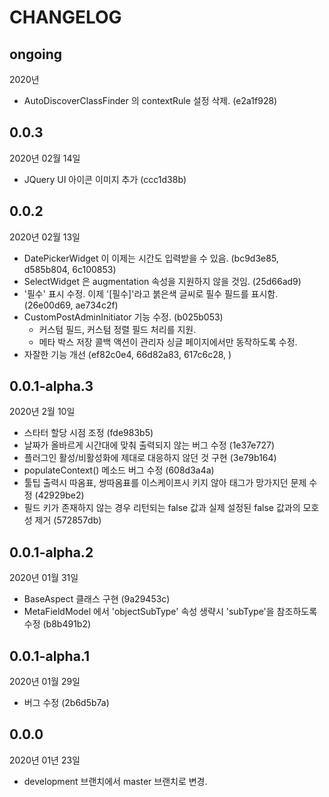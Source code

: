 # CHANGELOG

## ongoing
2020년 
- AutoDiscoverClassFinder 의 contextRule 설정 삭제. (e2a1f928)


## 0.0.3
2020년 02월 14일
- JQuery UI 아이콘 이미지 추가 (ccc1d38b)


## 0.0.2
2020년 02월 13일
- DatePickerWidget 이 이제는 시간도 입력받을 수 있음. (bc9d3e85, d585b804, 6c100853)
- SelectWidget 은 augmentation 속성을 지원하지 않을 것임. (25d66ad9)
- '필수' 표시 수정. 이제 '\[필수\]'라고 붉은색 글씨로 필수 필드를 표시함. (26e00d69, ae734c2f)
- CustomPostAdminInitiator 기능 수정. (b025b053)
  - 커스텀 필드, 커스텀 정렬 필드 처리를 지원.
  - 메타 박스 저장 콜백 액션이 관리자 싱글 페이지에서만 동작하도록 수정.
- 자잘한 기능 개선 (ef82c0e4, 66d82a83, 617c6c28, )


## 0.0.1-alpha.3
2020년 2월 10일
- 스타터 할당 시점 조정 (fde983b5)
- 날짜가 올바르게 시간대에 맞춰 출력되지 않는 버그 수정 (1e37e727)
- 플러그인 활성/비활성화에 제대로 대응하지 않던 것 구현 (3e79b164)
- populateContext() 메소드 버그 수정 (608d3a4a)
- 툴팁 출력시 따옴표, 쌍따옴표를 이스케이프시 키지 않아 태그가 망가지던 문제 수정 (42929be2)
- 필드 키가 존재하지 않는 경우 리턴되는 false 값과 실제 설정된 false 값과의 모호성 제거 (572857db)


## 0.0.1-alpha.2
2020년 01월 31일

- BaseAspect 클래스 구현 (9a29453c)
- MetaFieldModel 에서 'objectSubType' 속성 생략시 'subType'을 참조하도록 수정 (b8b491b2)


## 0.0.1-alpha.1
2020년 01월 29일

- 버그 수정 (2b6d5b7a)


## 0.0.0
2020년 01년 23일

* development 브랜치에서 master 브랜치로 변경.
